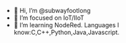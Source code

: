- 👋 Hi, I’m @subwayfootlong
- 👀 I’m focused on IoT/IIoT
- 🌱 I’m learning NodeRed.
Languages I know:C,C++,Python,Java,Javascript.

<!---
subwayfootlong/subwayfootlong is a ✨ special ✨ repository because its `README.md` (this file) appears on your GitHub profile.
You can click the Preview link to take a look at your changes.
--->
